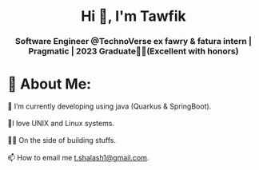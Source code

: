 <h1 align="center">Hi 👋, I'm Tawfik</h1>
<h3 align="center"> Software Engineer @TechnoVerse ex fawry & fatura intern | Pragmatic | 2023 Graduate🎉🎉(Excellent with honors) </h3>

# 💫 About Me:
🌱 I’m currently developing using java (Quarkus & SpringBoot). <br><br>🐧I love UNIX and Linux systems.<br><br>🐱‍👤 On the side of building stuffs.<br><br>📫 How to email me t.shalash1@gmail.com.<br>

